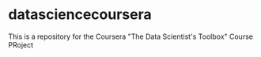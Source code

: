 # datasciencecoursera
This is a repository for the Coursera "The Data Scientist's Toolbox" Course PRoject
